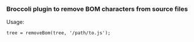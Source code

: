 ### Broccoli plugin to remove BOM characters from source files

Usage:

```tree = removeBom(tree, '/path/to.js');```
